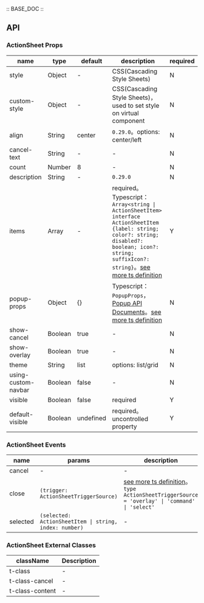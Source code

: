 :: BASE_DOC ::

## API

### ActionSheet Props

name | type | default | description | required
-- | -- | -- | -- | --
style | Object | - | CSS(Cascading Style Sheets) | N
custom-style | Object | - | CSS(Cascading Style Sheets)，used to set style on virtual component | N
align | String | center | `0.29.0`。options: center/left | N
cancel-text | String | - | \- | N
count | Number | 8 | \- | N
description | String | - | `0.29.0` | N
items | Array | - | required。Typescript：`Array<string \| ActionSheetItem>` `interface ActionSheetItem {label: string; color?: string; disabled?: boolean; icon?: string; suffixIcon?: string}`。[see more ts definition](https://github.com/Tencent/tdesign-miniprogram/tree/develop/src/action-sheet/type.ts) | Y
popup-props | Object | {} | Typescript：`PopupProps`，[Popup API Documents](./popup?tab=api)。[see more ts definition](https://github.com/Tencent/tdesign-miniprogram/tree/develop/src/action-sheet/type.ts) | N
show-cancel | Boolean | true | \- | N
show-overlay | Boolean | true | \- | N
theme | String | list | options: list/grid | N
using-custom-navbar | Boolean | false | \- | N
visible | Boolean | false | required | Y
default-visible | Boolean | undefined | required。uncontrolled property | Y

### ActionSheet Events

name | params | description
-- | -- | --
cancel | \- | \-
close | `(trigger: ActionSheetTriggerSource)` | [see more ts definition](https://github.com/Tencent/tdesign-miniprogram/tree/develop/src/action-sheet/type.ts)。<br/>`type ActionSheetTriggerSource = 'overlay' \| 'command' \| 'select' `<br/>
selected | `(selected: ActionSheetItem \| string, index: number)` | \-

### ActionSheet External Classes

className | Description
-- | --
t-class | \-
t-class-cancel | \-
t-class-content | \-
